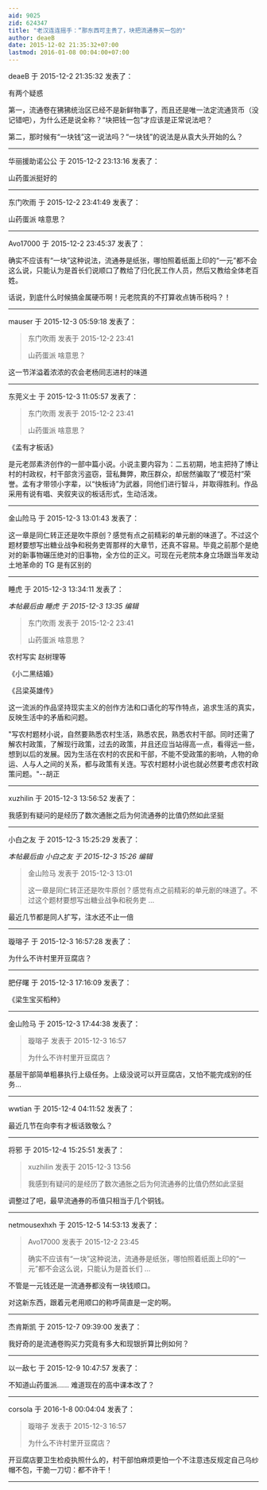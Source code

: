 ```yaml
---
aid: 9025
zid: 624347
title: "老汉连连摇手：“那东西可主贵了，块把流通券买一包的"
author: deaeB
date: 2015-12-02 21:35:32+07:00
lastmod: 2016-01-08 00:04:00+07:00
---
```


deaeB 于 2015-12-2 21:35:32 发表了：

有两个疑惑

第一，流通卷在狒狒统治区已经不是新鲜物事了，而且还是唯一法定流通货币（没记错吧），为什么还是说全称？“块把钱一包”才应该是正常说法吧？

第二，那时候有“一块钱”这一说法吗？“一块钱”的说法是从袁大头开始的么？

---

华丽援助诺公公 于 2015-12-2 23:13:16 发表了：

山药蛋派挺好的

---

东门吹雨 于 2015-12-2 23:41:49 发表了：

山药蛋派 啥意思？

---

Avo17000 于 2015-12-2 23:45:37 发表了：

确实不应该有“一块”这种说法，流通券是纸张，哪怕照着纸面上印的“一元”都不会这么说，只能认为是首长们说顺口了教给了归化民工作人员，然后又教给全体老百姓。

话说，到底什么时候搞金属硬币啊！元老院真的不打算收点铸币税吗？！

---

mauser 于 2015-12-3 05:59:18 发表了：

> 东门吹雨 发表于 2015-12-2 23:41
>
> 山药蛋派 啥意思？

这一节洋溢着浓浓的农会老杨同志进村的味道

---

东莞义士 于 2015-12-3 11:05:57 发表了：

> 东门吹雨 发表于 2015-12-2 23:41
>
> 山药蛋派 啥意思？

《孟有才板话》

是元老郧素济创作的一部中篇小说。小说主要内容为：二五初期，地主把持了博让村的村政权，村干部贪污盗窃，营私舞弊，欺压群众，却居然骗取了“模范村”荣誉。孟有才带领小字辈，以“快板诗”为武器，同他们进行智斗，并取得胜利。作品采用有说有唱、夹叙夹议的板话形式，生动活泼。

---

金山险马 于 2015-12-3 13:01:43 发表了：

这一章是同仁转正还是吹牛原创？感觉有点之前精彩的单元剧的味道了。不过这个题材要想写出糖业战争和税务吏胥那样的大章节，还真不容易。毕竟之前那个是绝对的新事物碾压绝对的旧事物，全方位的正义。可现在元老院本身立场跟当年发动土地革命的 TG 是有区别的

---

睡虎 于 2015-12-3 13:34:11 发表了：

_本帖最后由 睡虎 于 2015-12-3 13:35 编辑_

> 东门吹雨 发表于 2015-12-2 23:41
>
> 山药蛋派 啥意思？

农村写实 赵树理等

《小二黑结婚》

《吕梁英雄传》

这一流派的作品坚持现实主义的创作方法和口语化的写作特点，追求生活的真实，反映生活中的矛盾和问题。

"写农村题材小说，自然要熟悉农村生活，熟悉农民，熟悉农村干部。同时还需了解农村政策，了解现行政策，过去的政策，并且还应当站得高一点，看得远一些，想到以后的发展。因为生活在农村的农民和干部，不能不受政策的影响，人物的命运、人与人之间的关系，都与政策有关连。写农村题材小说也就必然要考虑农村政策问题。"--胡正

---

xuzhilin 于 2015-12-3 13:56:52 发表了：

我感到有疑问的是经历了数次通胀之后为何流通券的比值仍然如此坚挺

---

小白之友 于 2015-12-3 15:25:29 发表了：

_本帖最后由 小白之友 于 2015-12-3 15:26 编辑_

> 金山险马 发表于 2015-12-3 13:01
>
> 这一章是同仁转正还是吹牛原创？感觉有点之前精彩的单元剧的味道了。不过这个题材要想写出糖业战争和税务吏 ...

最近几节都是同人扩写，注水还不止一倍

---

璇瑢子 于 2015-12-3 16:57:28 发表了：

为什么不许村里开豆腐店？

---

肥仔曙 于 2015-12-3 17:16:09 发表了：

《梁生宝买稻种》

---

金山险马 于 2015-12-3 17:44:38 发表了：

> 璇瑢子 发表于 2015-12-3 16:57
>
> 为什么不许村里开豆腐店？

基层干部简单粗暴执行上级任务。上级没说可以开豆腐店，又怕不能完成别的任务...

---

wwtian 于 2015-12-4 04:11:52 发表了：

最近几节在向李有才板话致敬么？

---

将邪 于 2015-12-4 15:25:51 发表了：

> xuzhilin 发表于 2015-12-3 13:56
>
> 我感到有疑问的是经历了数次通胀之后为何流通券的比值仍然如此坚挺

调整过了吧，最早流通券的币值只相当于几个铜钱。

---

netmousexhxh 于 2015-12-5 14:53:13 发表了：

> Avo17000 发表于 2015-12-2 23:45
>
> 确实不应该有“一块”这种说法，流通券是纸张，哪怕照着纸面上印的“一元”都不会这么说，只能认为是首长们 ...

不管是一元钱还是一流通券都没有一块钱顺口。

对这新东西，跟着元老用顺口的称呼简直是一定的啊。

---

杰肯斯凯 于 2015-12-7 09:39:00 发表了：

我好奇的是流通卷购买力究竟有多大和现银折算比例如何？

---

以一敌七 于 2015-12-9 10:47:57 发表了：

不知道山药蛋派…… 难道现在的高中课本改了？

---

corsola 于 2016-1-8 00:04:04 发表了：

> 璇瑢子 发表于 2015-12-3 16:57
>
> 为什么不许村里开豆腐店？

开豆腐店要卫生检疫执照什么的，村干部怕麻烦更怕一个不注意违反规定自己乌纱帽不包，干脆一刀切：都不许干！

---
